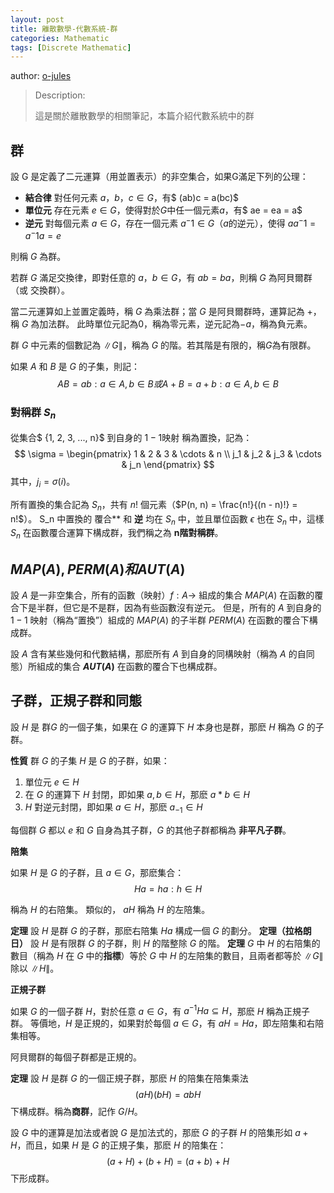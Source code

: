 ```yaml
---
layout: post
title: 離散數學-代數系統-群
categories: Mathematic
tags: [Discrete Mathematic]
---
```


author: [o-jules](https://github.com/o-jules)

> Description:
>
> 這是關於離散數學的相關筆記，本篇介紹代數系統中的群	

<!-- more -->

## 群

設 G 是定義了二元運算（用並置表示）的非空集合，如果G滿足下列的公理：

  - **結合律** 對任何元素 $a，b，c \in G$，有$ (ab)c = a(bc)$
  - **單位元** 存在元素 $e \in G$，使得對於$G$中任一個元素$a$，有$ ae = ea = a$
  - **逆元**  對每個元素 $a \in G$，存在一個元素 $a^-1 \in G$（$a$的逆元），使得 $aa^-1 = a^-1 a = e$

則稱 $G$ 為群。

若群 $G$ 滿足交換律，即對任意的 $a，b \in G$，有 $ab = ba$，則稱 $G$ 為阿貝爾群（或 交換群）。

當二元運算如上並置定義時，稱 $G$ 為乘法群；當 $G$ 是阿貝爾群時，運算記為 $+$，稱 $G$ 為加法群。
此時單位元記為$0$，稱為零元素，逆元記為$-a$，稱為負元素。

群 $G$ 中元素的個數記為 $\|G\|$，稱為 $G$ 的階。若其階是有限的，稱$G$為有限群。

如果 $A$ 和 $B$ 是 $G$ 的子集，則記：
$$
AB = {ab: a\in A, b\in B} 或 A + B = {a + b: a\in A, b\in B}
$$

### 對稱群 $S_n$

從集合$ {1, 2, 3, ..., n}$ 到自身的 $1-1$映射 稱為置換，記為：
$$
\sigma = \begin{pmatrix}
1   &  2  & 3   & \cdots & n \\
j_1 & j_2 & j_3 & \cdots & j_n
\end{pmatrix}
$$
其中，$j_i = \sigma(i)$。

所有置換的集合記為 $S_n$，共有 $n!$ 個元素（$P(n, n) = \frac{n!}{(n - n)!} = n!$）。
S_n 中置換的 覆合** 和 **逆** 均在 $S_n$ 中，並且單位函數 $\epsilon$ 也在 $S_n$ 中，這樣 $S_n$ 在函數覆合運算下構成群，我們稱之為 **n階對稱群**。

## $MAP(A), PERM(A) 和 AUT(A)$

設 $A$ 是一非空集合，所有的函數（映射）$f: A \to$ 組成的集合 $MAP(A)$ 在函數的覆合下是半群，但它是不是群，因為有些函數沒有逆元。
但是，所有的 $A$ 到自身的 $1-1$ 映射（稱為“置換”）組成的 $MAP(A)$ 的子半群 $PERM(A)$ 在函數的覆合下構成群。

設 $A$ 含有某些幾何和代數結構，那麽所有 $A$ 到自身的同構映射（稱為 $A$ 的自同態）所組成的集合 **$AUT(A)$** 在函數的覆合下也構成群。

## 子群，正規子群和同態

設 $H$ 是 群$G$ 的一個子集，如果在 $G$ 的運算下 $H$ 本身也是群，那麽 $H$ 稱為 $G$ 的子群。

**性質** 群  $G$ 的子集 $H$ 是 $G$ 的子群，如果：
  1. 單位元 $e \in H$
  2. 在 $G$ 的運算下 $H$ 封閉，即如果 $a, b \in H$，那麽 $a * b \in H$
  3. $H$ 對逆元封閉，即如果 $a \in H$，那麽 $a_{-1} \in H$

每個群 $G$ 都以 ${e}$ 和 $G$ 自身為其子群，$G$ 的其他子群都稱為 **非平凡子群**。

**陪集**

如果 $H$ 是 $G$ 的子群，且 $a \in G$，那麽集合：
$$
Ha = {ha: h \in H}
$$

稱為 $H$ 的右陪集。
類似的， $aH$ 稱為 $H$ 的左陪集。

**定理** 設 $H$ 是群 $G$ 的子群，那麽右陪集 $Ha$ 構成一個 $G$ 的劃分。
**定理（拉格朗日）** 設 $H$ 是有限群 $G$ 的子群，則 $H$ 的階整除 $G$ 的階。
**定理** $G$ 中 $H$ 的右陪集的數目（稱為 $H$ 在 $G$ 中的**指標**）等於 $G$ 中 $H$ 的左陪集的數目，且兩者都等於 $\|G\|$ 除以 $\|H\|$。

**正規子群**

如果 $G$ 的一個子群 $H$，對於任意 $a \in G$，有 $a^{-1} Ha \subseteq H$，那麽 $H$ 稱為正規子群。
等價地，$H$ 是正規的，如果對於每個 $a \in G$，有 $aH = Ha$，即左陪集和右陪集相等。

阿貝爾群的每個子群都是正規的。

**定理** 設 $H$ 是群 $G$ 的一個正規子群，那麽 $H$ 的陪集在陪集乘法
$$
(aH)(bH) = abH
$$
下構成群。稱為**商群**，記作 $G/H$。

設 $G$ 中的運算是加法或者說 $G$ 是加法式的，那麽 $G$ 的子群 $H$ 的陪集形如 $a + H$，而且，如果 $H$ 是 $G$ 的正規子集，那麽 $H$ 的陪集在：
$$
(a + H) + (b + H) = (a + b) + H
$$
下形成群。
